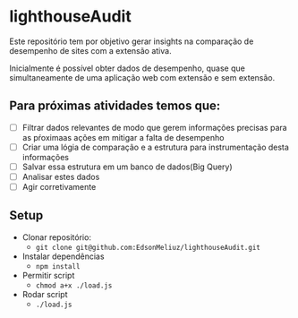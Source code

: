 # lighthouseAudit
Este repositório tem por objetivo gerar insights na comparação de desempenho de sites com a extensão ativa.

Inicialmente é possível obter dados de desempenho, quase que simultaneamente de uma aplicação web com extensão e sem  extensão.

## Para próximas atividades temos que:

- [ ] Filtrar dados relevantes de modo que gerem informações precisas para as pŕoximaas ações em mitigar a falta de desempenho
- [ ] Criar uma lógia de comparação e a estrutura para instrumentação desta informações
- [ ] Salvar essa estrutura em um banco de dados(Big Query)
- [ ] Analisar estes dados
- [ ] Agir corretivamente

## Setup

- Clonar repositório:
  - `git clone git@github.com:EdsonMeliuz/lighthouseAudit.git`
- Instalar dependências
  - `npm install`
- Permitir script
  - `chmod a+x ./load.js`
- Rodar script
  - `./load.js` 



